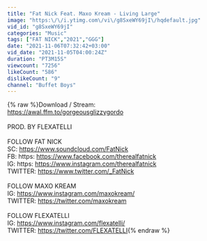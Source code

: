 ```yaml
---
title: "Fat Nick Feat. Maxo Kream - Living Large"
image: "https:\/\/i.ytimg.com\/vi\/g8SxeWY69jI\/hqdefault.jpg"
vid_id: "g8SxeWY69jI"
categories: "Music"
tags: ["FAT NICK","2021","GGG"]
date: "2021-11-06T07:32:42+03:00"
vid_date: "2021-11-05T04:00:24Z"
duration: "PT3M15S"
viewcount: "7256"
likeCount: "586"
dislikeCount: "9"
channel: "Buffet Boys"
---
```

{% raw %}Download / Stream: <br /><a rel="nofollow" target="blank" href="https://awal.ffm.to/gorgeousglizzygordo">https://awal.ffm.to/gorgeousglizzygordo</a><br /><br />PROD. BY FLEXATELLI<br /><br />FOLLOW FAT NICK<br />SC: <a rel="nofollow" target="blank" href="https://www.soundcloud.com/FatNick">https://www.soundcloud.com/FatNick</a><br />FB: https: <a rel="nofollow" target="blank" href="https://www.facebook.com/therealfatnick">https://www.facebook.com/therealfatnick</a><br />IG: https: <a rel="nofollow" target="blank" href="https://www.instagram.com/therealfatnick">https://www.instagram.com/therealfatnick</a><br />TWITTER: <a rel="nofollow" target="blank" href="https://www.twitter.com/_FatNick">https://www.twitter.com/_FatNick</a><br /><br />FOLLOW MAXO KREAM<br />IG: <a rel="nofollow" target="blank" href="https://www.instagram.com/maxokream/">https://www.instagram.com/maxokream/</a><br />TWITTER: <a rel="nofollow" target="blank" href="https://twitter.com/maxokream">https://twitter.com/maxokream</a><br /><br />FOLLOW FLEXATELLI<br />IG: <a rel="nofollow" target="blank" href="https://www.instagram.com/flexatelli/">https://www.instagram.com/flexatelli/</a><br />TWITTER: <a rel="nofollow" target="blank" href="https://twitter.com/FLEXATELLI">https://twitter.com/FLEXATELLI</a>{% endraw %}
